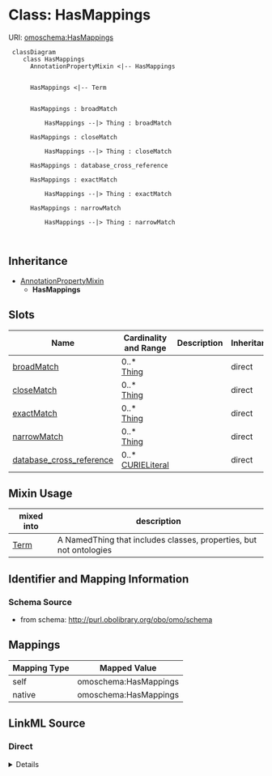 # Class: HasMappings



URI: [omoschema:HasMappings](http://purl.obolibrary.org/obo/omo/schema/HasMappings)




```{mermaid}
 classDiagram
    class HasMappings
      AnnotationPropertyMixin <|-- HasMappings
      

      HasMappings <|-- Term
      
      
      HasMappings : broadMatch
        
          HasMappings --|> Thing : broadMatch
        
      HasMappings : closeMatch
        
          HasMappings --|> Thing : closeMatch
        
      HasMappings : database_cross_reference
        
      HasMappings : exactMatch
        
          HasMappings --|> Thing : exactMatch
        
      HasMappings : narrowMatch
        
          HasMappings --|> Thing : narrowMatch
        
      
```





## Inheritance
* [AnnotationPropertyMixin](AnnotationPropertyMixin.md)
    * **HasMappings**



## Slots

| Name | Cardinality and Range | Description | Inheritance |
| ---  | --- | --- | --- |
| [broadMatch](broadMatch.md) | 0..* <br/> [Thing](Thing.md) |  | direct |
| [closeMatch](closeMatch.md) | 0..* <br/> [Thing](Thing.md) |  | direct |
| [exactMatch](exactMatch.md) | 0..* <br/> [Thing](Thing.md) |  | direct |
| [narrowMatch](narrowMatch.md) | 0..* <br/> [Thing](Thing.md) |  | direct |
| [database_cross_reference](database_cross_reference.md) | 0..* <br/> [CURIELiteral](CURIELiteral.md) |  | direct |



## Mixin Usage

| mixed into | description |
| --- | --- |
| [Term](Term.md) | A NamedThing that includes classes, properties, but not ontologies |








## Identifier and Mapping Information







### Schema Source


* from schema: http://purl.obolibrary.org/obo/omo/schema





## Mappings

| Mapping Type | Mapped Value |
| ---  | ---  |
| self | omoschema:HasMappings |
| native | omoschema:HasMappings |





## LinkML Source

<!-- TODO: investigate https://stackoverflow.com/questions/37606292/how-to-create-tabbed-code-blocks-in-mkdocs-or-sphinx -->

### Direct

<details>
```yaml
name: HasMappings
from_schema: http://purl.obolibrary.org/obo/omo/schema
is_a: AnnotationPropertyMixin
mixin: true
slots:
- broadMatch
- closeMatch
- exactMatch
- narrowMatch
- database_cross_reference

```
</details>

### Induced

<details>
```yaml
name: HasMappings
from_schema: http://purl.obolibrary.org/obo/omo/schema
is_a: AnnotationPropertyMixin
mixin: true
attributes:
  broadMatch:
    name: broadMatch
    from_schema: http://purl.obolibrary.org/obo/omo/schema
    rank: 1000
    is_a: match
    slot_uri: skos:broadMatch
    multivalued: true
    alias: broadMatch
    owner: HasMappings
    domain_of:
    - HasMappings
    range: Thing
  closeMatch:
    name: closeMatch
    from_schema: http://purl.obolibrary.org/obo/omo/schema
    rank: 1000
    is_a: match
    slot_uri: skos:closeMatch
    multivalued: true
    alias: closeMatch
    owner: HasMappings
    domain_of:
    - HasMappings
    range: Thing
  exactMatch:
    name: exactMatch
    from_schema: http://purl.obolibrary.org/obo/omo/schema
    rank: 1000
    is_a: match
    slot_uri: skos:exactMatch
    multivalued: true
    alias: exactMatch
    owner: HasMappings
    domain_of:
    - HasMappings
    range: Thing
  narrowMatch:
    name: narrowMatch
    from_schema: http://purl.obolibrary.org/obo/omo/schema
    rank: 1000
    is_a: match
    slot_uri: skos:narrowMatch
    multivalued: true
    alias: narrowMatch
    owner: HasMappings
    domain_of:
    - HasMappings
    range: Thing
  database_cross_reference:
    name: database_cross_reference
    from_schema: http://purl.obolibrary.org/obo/omo/schema
    rank: 1000
    is_a: match
    slot_uri: oio:hasDbXref
    multivalued: true
    alias: database_cross_reference
    owner: HasMappings
    domain_of:
    - HasMappings
    - Axiom
    range: CURIELiteral

```
</details>